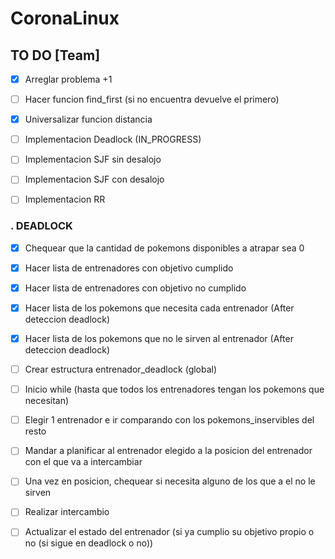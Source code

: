 # CoronaLinux 


## TO DO [Team]

- [X] Arreglar problema +1
- [ ] Hacer funcion find_first (si no encuentra devuelve el primero)
- [X] Universalizar funcion distancia
- [ ] Implementacion Deadlock (IN_PROGRESS)
- [ ] Implementacion SJF sin desalojo
- [ ] Implementacion SJF con desalojo
- [ ] Implementacion RR


### . DEADLOCK  

- [X] Chequear que la cantidad de pokemons disponibles a atrapar sea 0
- [X] Hacer lista de entrenadores con objetivo cumplido
- [X] Hacer lista de entrenadores con objetivo no cumplido
- [X] Hacer lista de los pokemons que necesita cada entrenador (After deteccion deadlock)
- [X] Hacer lista de los pokemons que no le sirven al entrenador (After deteccion deadlock)
- [ ] Crear estructura entrenador_deadlock (global)
- [ ] Inicio while (hasta que todos los entrenadores tengan los pokemons que necesitan)
- [ ] Elegir 1 entrenador e ir comparando con los pokemons_inservibles del resto
- [ ] Mandar a planificar al entrenador elegido a la posicion del entrenador con el que va a intercambiar
- [ ] Una vez en posicion, chequear si necesita alguno de los que a el no le sirven
- [ ] Realizar intercambio
- [ ] Actualizar el estado del entrenador (si ya cumplio su objetivo propio o no (si sigue en deadlock o no))

